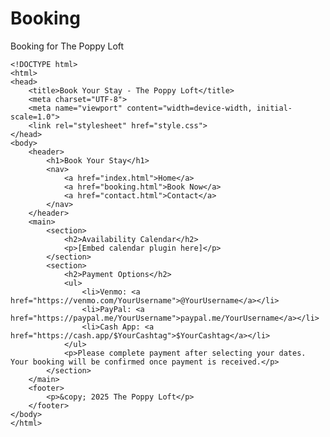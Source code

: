 # Booking
Booking for The Poppy Loft

    <!DOCTYPE html>
    <html>
    <head>
        <title>Book Your Stay - The Poppy Loft</title>
        <meta charset="UTF-8">
        <meta name="viewport" content="width=device-width, initial-scale=1.0">
        <link rel="stylesheet" href="style.css">
    </head>
    <body>
        <header>
            <h1>Book Your Stay</h1>
            <nav>
                <a href="index.html">Home</a>
                <a href="booking.html">Book Now</a>
                <a href="contact.html">Contact</a>
            </nav>
        </header>
        <main>
            <section>
                <h2>Availability Calendar</h2>
                <p>[Embed calendar plugin here]</p>
            </section>
            <section>
                <h2>Payment Options</h2>
                <ul>
                    <li>Venmo: <a href="https://venmo.com/YourUsername">@YourUsername</a></li>
                    <li>PayPal: <a href="https://paypal.me/YourUsername">paypal.me/YourUsername</a></li>
                    <li>Cash App: <a href="https://cash.app/$YourCashtag">$YourCashtag</a></li>
                </ul>
                <p>Please complete payment after selecting your dates. Your booking will be confirmed once payment is received.</p>
            </section>
        </main>
        <footer>
            <p>&copy; 2025 The Poppy Loft</p>
        </footer>
    </body>
    </html>
    

